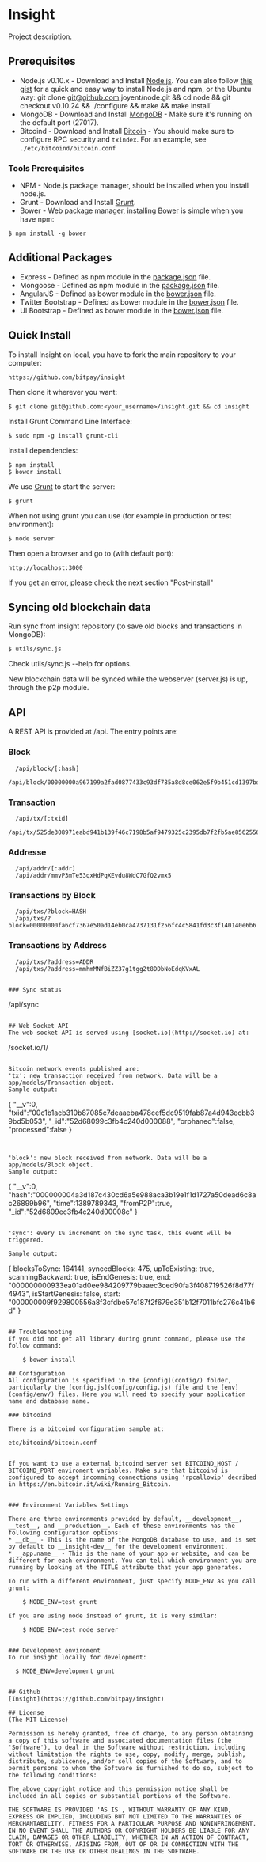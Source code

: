 # Insight

Project description.  

## Prerequisites
* Node.js v0.10.x - Download and Install [Node.js](http://www.nodejs.org/download/). You can also follow [this gist](https://gist.github.com/isaacs/579814) for a quick and easy way to install Node.js and npm, or the Ubuntu way: git clone git@github.com:joyent/node.git && cd node && git checkout v0.10.24 && ./configure && make && make install`
* MongoDB - Download and Install [MongoDB](http://www.mongodb.org/downloads) - Make sure it's running on the default port (27017).
* Bitcoind - Download and Install [Bitcoin](http://bitcoin.org/en/download) - You should make sure to configure RPC security and `txindex`.  For an example, see `./etc/bitcoind/bitcoin.conf`

### Tools Prerequisites
* NPM - Node.js package manager, should be installed when you install node.js.
* Grunt - Download and Install [Grunt](http://gruntjs.com).
* Bower - Web package manager, installing [Bower](http://bower.io/) is simple when you have npm:

```
$ npm install -g bower
```

## Additional Packages
* Express - Defined as npm module in the [package.json](package.json) file.
* Mongoose - Defined as npm module in the [package.json](package.json) file.
* AngularJS - Defined as bower module in the [bower.json](bower.json) file.
* Twitter Bootstrap - Defined as bower module in the [bower.json](bower.json) file.
* UI Bootstrap - Defined as bower module in the [bower.json](bower.json) file.

## Quick Install
  To install Insight on local, you have to fork the main repository to your
  computer:

    https://github.com/bitpay/insight

  Then clone it wherever you want:

    $ git clone git@github.com:<your_username>/insight.git && cd insight

  Install Grunt Command Line Interface:
  
    $ sudo npm -g install grunt-cli
  
  Install dependencies:

    $ npm install
    $ bower install

  We use [Grunt](https://github.com/gruntjs/grunt-cli) to start the server:

    $ grunt
    
  When not using grunt you can use (for example in production or test
  environment):

    $ node server
    
  Then open a browser and go to (with default port):

    http://localhost:3000

  If you get an error, please check the next section "Post-install"

## Syncing old blockchain data

  Run sync from insight repository (to save old blocks and transactions in MongoDB):
    
    $ utils/sync.js

  Check utils/sync.js --help for options.

  New blockchain data will be synced while the webserver (server.js) is up, through the p2p module.


## API

A REST API is provided at /api. The entry points are:


### Block
```
  /api/block/[:hash]
  /api/block/00000000a967199a2fad0877433c93df785a8d8ce062e5f9b451cd1397bdbf62
```
### Transaction
```
  /api/tx/[:txid]
  /api/tx/525de308971eabd941b139f46c7198b5af9479325c2395db7f2fb5ae8562556c
```
### Addresse
```
  /api/addr/[:addr]
  /api/addr/mmvP3mTe53qxHdPqXEvdu8WdC7GfQ2vmx5
```
### Transactions by Block
```
  /api/txs/?block=HASH
  /api/txs/?block=00000000fa6cf7367e50ad14eb0ca4737131f256fc4c5841fd3c3f140140e6b6
```
### Transactions by Address
```
  /api/txs/?address=ADDR
  /api/txs/?address=mmhmMNfBiZZ37g1tgg2t8DDbNoEdqKVxAL


### Sync status
```
  /api/sync
```

## Web Socket API
The web socket API is served using [socket.io](http://socket.io) at:
```
  /socket.io/1/
```

Bitcoin network events published are:
'tx': new transaction received from network. Data will be a app/models/Transaction object.
Sample output:
```
{
  "__v":0,
  "txid":"00c1b1acb310b87085c7deaaeba478cef5dc9519fab87a4d943ecbb39bd5b053",
  "_id":"52d68099c3fb4c240d000088",
  "orphaned":false,
  "processed":false
}
```


'block': new block received from network. Data will be a app/models/Block object.
Sample output:
```
{
  "__v":0,
  "hash":"000000004a3d187c430cd6a5e988aca3b19e1f1d1727a50dead6c8ac26899b96",
  "time":1389789343,
  "fromP2P":true,
  "_id":"52d6809ec3fb4c240d00008c"
}
```

'sync': every 1% increment on the sync task, this event will be triggered.

Sample output:
```
{
blocksToSync: 164141,
syncedBlocks: 475,
upToExisting: true,
scanningBackward: true,
isEndGenesis: true,
end: "000000000933ea01ad0ee984209779baaec3ced90fa3f408719526f8d77f4943",
isStartGenesis: false,
start: "000000009f929800556a8f3cfdbe57c187f2f679e351b12f7011bfc276c41b6d"
}
```

## Troubleshooting
If you did not get all library during grunt command, please use the follow command:

    $ bower install

## Configuration
All configuration is specified in the [config](config/) folder, particularly the [config.js](config/config.js) file and the [env](config/env/) files. Here you will need to specify your application name and database name.

### bitcoind

There is a bitcoind configuration sample at:
```
    etc/bitcoind/bitcoin.conf
```

If you want to use a external bitcoind server set BITCOIND_HOST / BITCOIND_PORT enviroment variables. Make sure that bitcoind is configured to accept incomming connections using 'rpcallowip' decribed in https://en.bitcoin.it/wiki/Running_Bitcoin.


### Environment Variables Settings

There are three environments provided by default, __development__, __test__, and __production__. Each of these environments has the following configuration options:
* __db__ - This is the name of the MongoDB database to use, and is set by default to __insight-dev__ for the development environment.
* __app.name__ - This is the name of your app or website, and can be different for each environment. You can tell which environment you are running by looking at the TITLE attribute that your app generates.

To run with a different environment, just specify NODE_ENV as you call grunt:

	$ NODE_ENV=test grunt

If you are using node instead of grunt, it is very similar:

	$ NODE_ENV=test node server


### Development enviroment
To run insight locally for development:

  $ NODE_ENV=development grunt


## Github
[Insight](https://github.com/bitpay/insight)

## License
(The MIT License)

Permission is hereby granted, free of charge, to any person obtaining
a copy of this software and associated documentation files (the
'Software'), to deal in the Software without restriction, including
without limitation the rights to use, copy, modify, merge, publish,
distribute, sublicense, and/or sell copies of the Software, and to
permit persons to whom the Software is furnished to do so, subject to
the following conditions:

The above copyright notice and this permission notice shall be
included in all copies or substantial portions of the Software.

THE SOFTWARE IS PROVIDED 'AS IS', WITHOUT WARRANTY OF ANY KIND,
EXPRESS OR IMPLIED, INCLUDING BUT NOT LIMITED TO THE WARRANTIES OF
MERCHANTABILITY, FITNESS FOR A PARTICULAR PURPOSE AND NONINFRINGEMENT.
IN NO EVENT SHALL THE AUTHORS OR COPYRIGHT HOLDERS BE LIABLE FOR ANY
CLAIM, DAMAGES OR OTHER LIABILITY, WHETHER IN AN ACTION OF CONTRACT,
TORT OR OTHERWISE, ARISING FROM, OUT OF OR IN CONNECTION WITH THE
SOFTWARE OR THE USE OR OTHER DEALINGS IN THE SOFTWARE.
